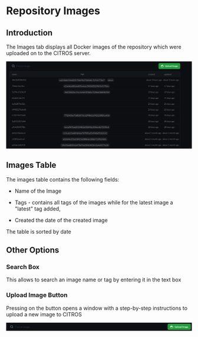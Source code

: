 # Repository Images

## Introduction

The Images tab displays all Docker images of the repository which were uploaded on to the CITROS server.

![Alt text](img/images_intro.png)  

## Images Table

The images table contains the following fields:

- Name of the Image

- Tags - contains all tags of the images while for the latest image a "latest" tag added,

- Created the date of the created image

The table is sorted by date

## Other Options

### Search Box

This allows to search an image name or tag by entering it in the text box

### Upload Image Button

Pressing on the button opens a window with a step-by-step instructions to upload a new image to CITROS

![Alt text](img/images_box.png)  


